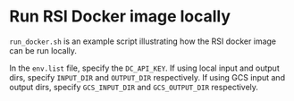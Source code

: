 # Run RSI Docker image locally

`run_docker.sh` is an example script illustrating how the RSI docker image
can be run locally.

In the `env.list` file, specify the `DC_API_KEY`.
If using local input and output dirs, specify `INPUT_DIR` and `OUTPUT_DIR` respectively.
If using GCS input and output dirs, specify `GCS_INPUT_DIR` and `GCS_OUTPUT_DIR` respectively.
